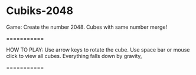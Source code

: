 Cubiks-2048
===========

Game: Create the number 2048. Cubes with same number merge!

===========

HOW TO PLAY: 
Use arrow keys to rotate the cube.
Use space bar or mouse click to view all cubes. 
Everything falls down by gravity, 

===========
